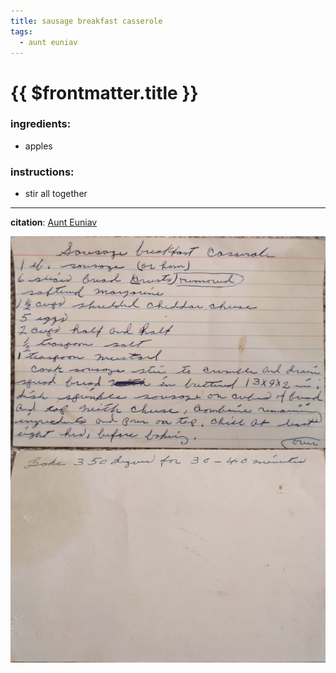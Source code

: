 ```yaml
---
title: sausage breakfast casserole
tags:
  - aunt euniav
---
```


# {{ $frontmatter.title }}

### ingredients:

- <MixologyConversion n="12 cups"/> apples

### instructions:

- stir all together

---

**citation**:
[Aunt Euniav](../README.md)

![image](./image.jpg)
